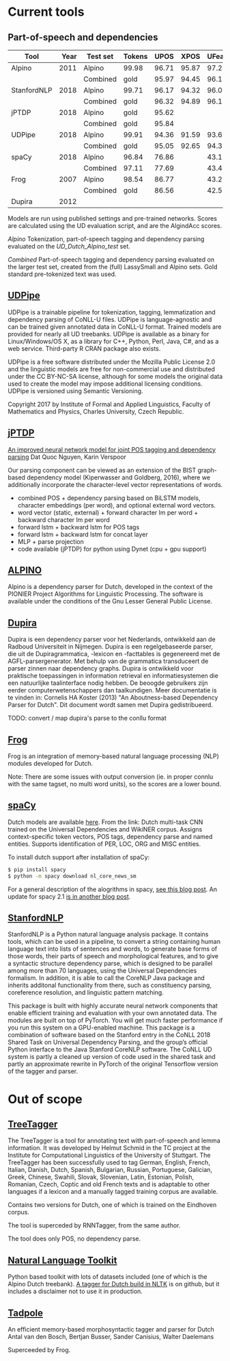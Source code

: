 # Current tools

## Part-of-speech and dependencies

| Tool        | Year | Test set |  Tokens | UPOS  | XPOS  | UFeats | Lemmas | UAS   | LAS   |
|-------------|-----:|----------|---------|-------|-------|--------|--------|-------|-------|
| Alpino      | 2011 | Alpino   |  99.98  | 96.71 | 95.87 | 97.24  | 90.08  | 88.28 | 86.35 |
|             |      | Combined |   gold  | 95.97 | 94.45 | 96.11  | 90.98  | 90.90 | 88.63 |
| StanfordNLP | 2018 | Alpino   |  99.71  | 96.17 | 94.32 | 96.00  | 96.30  | 90.10 | 86.93 |
|             |      | Combined |   gold  | 96.32 | 94.89 | 96.16  | 96.61  | 87.53 | 84.20 |
| jPTDP       | 2018 | Alpino   |   gold  | 95.62 |       |        |        | 86.36 | 82.25 |
|             |      | Combined |   gold  | 95.84 |       |        |        | 83.20 | 79.49 |
| UDPipe      | 2018 | Alpino   |  99.91  | 94.36 | 91.59 | 93.66  | 95.49  | 82.38 | 78.29 |
|             |      | Combined |   gold  | 95.05 | 92.65 | 94.36  | 96.19  | 81.07 | 76.87 |
| spaCy       | 2018 | Alpino   |  96.84  | 76.86 |       | 43.17  | 0.00   | 69.29 | 57.01 |
|             |      | Combined |  97.11  | 77.69 |       | 43.44  | 0.01   | 69.17 | 57.43 |
| Frog        | 2007 | Alpino   |  98.54  | 86.77 |       | 43.27  | 97.60  | 34.57 | 12.79 |
|             |      | Combined |   gold  | 86.56 |       | 42.52  | 97.47  | 35.12 | 12.01 |
| Dupira      | 2012 |          |         |       |       |        |        |       |       |


Models are run using published settings and pre-trained networks.
Scores are calculated using the UD evaluation script, and are the AlgindAcc scores.

*Alpino*
  Tokenization, part-of-speech tagging and dependency parsing evaluated on the *UD_Dutch_Alpino_test* set.

*Combined*
  Part-of-speech tagging and dependency parsing evaluated on the larger test set, created from the (full) LassySmall and Alpino sets. Gold standard pre-tokenized text was used.

## [UDPipe](http://ufal.mff.cuni.cz/udpipe)

UDPipe is a trainable pipeline for tokenization, tagging, lemmatization and dependency parsing of CoNLL-U files. UDPipe is language-agnostic and can be trained given annotated data in CoNLL-U format. Trained models are provided for nearly all UD treebanks. UDPipe is available as a binary for Linux/Windows/OS X, as a library for C++, Python, Perl, Java, C#, and as a web service. Third-party R CRAN package also exists.

UDPipe is a free software distributed under the Mozilla Public License 2.0 and the linguistic models are free for non-commercial use and distributed under the CC BY-NC-SA license, although for some models the original data used to create the model may impose additional licensing conditions. UDPipe is versioned using Semantic Versioning.

Copyright 2017 by Institute of Formal and Applied Linguistics, Faculty of Mathematics and Physics, Charles University, Czech Republic.

## [jPTDP](https://github.com/datquocnguyen/jPTDP.git)

[An improved neural network model for joint POS tagging and dependency parsing](https://arxiv.org/abs/1807.03955)
Dat Quoc Nguyen, Karin Verspoor

Our parsing component can be viewed as an extension of the BIST graph-based dependency model (Kiperwasser and Goldberg, 2016), where we additionally incorporate the character-level vector representations of words.
* combined POS + dependency parsing based on BiLSTM models, character embeddings (per word), and optional external word vectors.
* word vector (static, external) + forward character lm per word + backward character lm per word
* forward lstm + backward lstm for POS tags
* forward lstm + backward lstm for concat layer
* MLP + parse projection
* code available (jPTDP) for python using Dynet (cpu + gpu support)

## [ALPINO](http://www.let.rug.nl/vannoord/alp/Alpino/)

Alpino is a dependency parser for Dutch, developed in the context of the PIONIER Project Algorithms for Linguistic Processing. The software is available under the conditions of the Gnu Lesser General Public License.


## [Dupira](https://ivdnt.org/downloads/taalmaterialen/tstc-dupira)

Dupira is een dependency parser voor het Nederlands, ontwikkeld aan de Radboud Universiteit in Nijmegen. Dupira is een regelgebaseerde parser, die uit de Dupiragrammatica, -lexicon en -facttables is gegenereerd met de AGFL-parsergenerator. Met behulp van de grammatica transduceert de parser zinnen naar dependency graphs. Dupira is ontwikkeld voor praktische toepassingen in information retrieval en informatiesystemen die een natuurlijke taalinterface nodig hebben. De beoogde gebruikers zijn eerder computerwetenschappers dan taalkundigen. Meer documentatie is te vinden in: Cornelis HA Koster (2013) "An Aboutness-based Dependency Parser for Dutch". Dit document wordt samen met Dupira gedistribueerd.

TODO: convert / map dupira's parse to the conllu format


## [Frog](https://languagemachines.github.io/frog/)

Frog is an integration of memory-based natural language processing (NLP) modules developed for Dutch.

Note: There are some issues with output conversion (ie. in proper connlu with the same tagset, no multi word units), so the scores are a lower bound.


## [spaCy](https://spacu.io)

Dutch models are available [here](https://spacy.io/models/nl). From the link:
Dutch multi-task CNN trained on the Universal Dependencies and WikiNER corpus. Assigns context-specific token vectors, POS tags, dependency parse and named entities. Supports identification of PER, LOC, ORG and MISC entities.

To install dutch support after installation of spaCy:
```bash
$ pip install spacy
$ python -m spacy download nl_core_news_sm
```

For a general description of the alogrithms in spacy, [see this blog post](https://explosion.ai/blog/how-spacy-works).
An update for spacy 2.1 [is in another blog post](https://explosion.ai/blog/spacy-v2-1).

## [StanfordNLP](https://stanfordnlp.github.io/stanfordnlp/index.html)

StanfordNLP is a Python natural language analysis package. It contains tools, which can be used in a pipeline, to convert a string containing human language text into lists of sentences and words, to generate base forms of those words, their parts of speech and morphological features, and to give a syntactic structure dependency parse, which is designed to be parallel among more than 70 languages, using the Universal Dependencies formalism. In addition, it is able to call the CoreNLP Java package and inherits additonal functionality from there, such as constituency parsing, coreference resolution, and linguistic pattern matching.

This package is built with highly accurate neural network components that enable efficient training and evaluation with your own annotated data. The modules are built on top of PyTorch. You will get much faster performance if you run this system on a GPU-enabled machine. This package is a combination of software based on the Stanford entry in the CoNLL 2018 Shared Task on Universal Dependency Parsing, and the group’s official Python interface to the Java Stanford CoreNLP software. The CoNLL UD system is partly a cleaned up version of code used in the shared task and partly an approximate rewrite in PyTorch of the original Tensorflow version of the tagger and parser.

# Out of scope

## [TreeTagger](http://www.cis.uni-muenchen.de/~schmid/tools/TreeTagger/)

The TreeTagger is a tool for annotating text with part-of-speech and lemma information. It was developed by Helmut Schmid in the TC project at the Institute for Computational Linguistics of the University of Stuttgart. The TreeTagger has been successfully used to tag German, English, French, Italian, Danish, Dutch, Spanish, Bulgarian, Russian, Portuguese, Galician, Greek, Chinese, Swahili, Slovak, Slovenian, Latin, Estonian, Polish, Romanian, Czech, Coptic and old French texts and is adaptable to other languages if a lexicon and a manually tagged training corpus are available.

Contains two versions for Dutch, one of which is trained on the Eindhoven corpus.

The tool is superceded by RNNTagger, from the same author.

The tool does only POS, no dependency parse.

## [Natural Language Toolkit](https://www.nltk.org/)

Python based toolkit with lots of datasets included (one of which is the Alpino Dutch treebank).
[A tagger for Dutch build in NLTK](https://github.com/evanmiltenburg/Dutch-tagger) is on github, but it includes a disclaimer not to use it in production.

## [Tadpole]()

An efficient memory-based morphosyntactic tagger and parser for Dutch
Antal van den Bosch, Bertjan Busser, Sander Canisius, Walter Daelemans

Superceeded by Frog.
